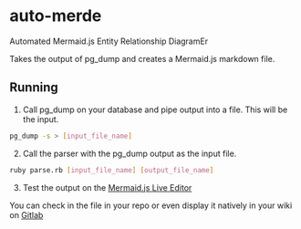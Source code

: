 # auto-merde
Automated Mermaid.js Entity Relationship DiagramEr

Takes the output of pg_dump and creates a Mermaid.js markdown file.

## Running
1. Call pg_dump on your database and pipe output into a file. This will be the input.
```bash
pg_dump -s > [input_file_name]
```
2. Call the parser with the pg_dump output as the input file.
```bash
ruby parse.rb [input_file_name] [output_file_name]
```
3. Test the output on the [Mermaid.js Live Editor](https://mermaid-js.github.io/mermaid-live-editor/)

You can check in the file in your repo or even display it natively in your wiki on [Gitlab](https://docs.gitlab.com/ee/user/markdown.html#mermaid)
